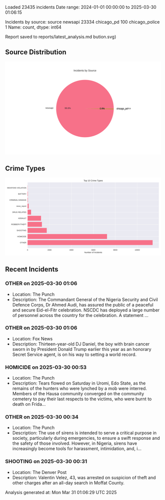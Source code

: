
Loaded 23435 incidents
Date range: 2024-01-01 00:00:00 to 2025-03-30 01:06:15

Incidents by source:
source
newsapi           23334
chicago_pd          100
chicago_police        1
Name: count, dtype: int64

Report saved to reports/latest_analysis.md
bution.svg)

## Source Distribution
![Source Distribution](images/source_distribution.svg)

## Crime Types
![Crime Types](images/crime_types.svg)

## Recent Incidents

### OTHER on 2025-03-30 01:06
- Location: The Punch
- Description: The Commandant General of the Nigeria Security and Civil Defence Corps, Dr Ahmed Audi, has assured the public of a peaceful and secure Eid-el-Fitr celebration. NSCDC has deployed a large number of personnel across the country for the celebration. A statement …


### OTHER on 2025-03-30 01:06
- Location: Fox News
- Description: Thirteen-year-old DJ Daniel, the boy with brain cancer sworn in by President Donald Trump earlier this year as an honorary Secret Service agent, is on his way to setting a world record.


### HOMICIDE on 2025-03-30 00:53
- Location: The Punch
- Description: Tears flowed on Saturday in Uromi, Edo State, as the remains of the hunters who were lynched by a mob were interred. Members of the Hausa community converged on the community cemetery to pay their last respects to the victims, who were burnt to death on Frida…


### OTHER on 2025-03-30 00:34
- Location: The Punch
- Description: The use of sirens is intended to serve a critical purpose in society, particularly during emergencies, to ensure a swift response and the safety of those involved. However, in Nigeria, sirens have increasingly become tools for harassment, intimidation, and, i…


### SHOOTING on 2025-03-30 00:31
- Location: The Denver Post
- Description: Valentin Velez, 43, was arrested on suspicion of theft and other charges after an all-day search in Moffat County.

Analysis generated at: Mon Mar 31 01:06:29 UTC 2025
